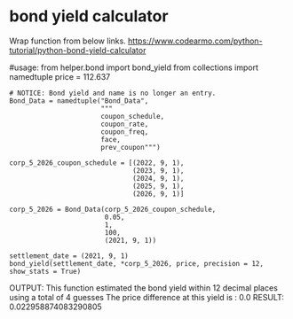 
# bond yield calculator
Wrap function from below links.
https://www.codearmo.com/python-tutorial/python-bond-yield-calculator

#usage:
    from helper.bond import bond_yield
    from collections import namedtuple
    price = 112.637

    # NOTICE: Bond yield and name is no longer an entry.
    Bond_Data = namedtuple("Bond_Data",
                           """ 
                           coupon_schedule, 
                           coupon_rate, 
                           coupon_freq, 
                           face,  
                           prev_coupon""")

    corp_5_2026_coupon_schedule = [(2022, 9, 1),
                                   (2023, 9, 1),
                                   (2024, 9, 1),
                                   (2025, 9, 1),
                                   (2026, 9, 1)]

    corp_5_2026 = Bond_Data(corp_5_2026_coupon_schedule,
                            0.05,
                            1,
                            100,
                            (2021, 9, 1))

    settlement_date = (2021, 9, 1)
    bond_yield(settlement_date, *corp_5_2026, price, precision = 12, show_stats = True)

OUTPUT: This function estimated the bond yield within 12 decimal places using a total of 4 guesses
The price difference at this yield is : 0.0
RESULT: 0.022958874083290805
